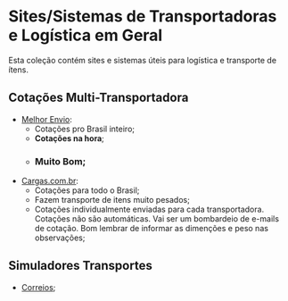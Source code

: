 # Sites/Sistemas de Transportadoras e Logística em Geral

Esta coleção contém sites e sistemas úteis para logística e transporte de ítens.


## Cotações Multi-Transportadora

- [Melhor Envio](https://melhorenvio.com.br/resultados):
  - Cotações pro Brasil inteiro;
  - **Cotações na hora**;
  - ### Muito Bom;
- [Cargas.com.br](https://cargas.com.br):
  - Cotações para todo o Brasil;
  - Fazem transporte de itens muito pesados;
  - Cotações individualmente enviadas para cada transportadora. Cotações não são automáticas. Vai ser um bombardeio de e-mails de cotação. Bom lembrar de informar as dimenções e peso nas observações;



## Simuladores Transportes

- [Correios](https://www2.correios.com.br/sistemas/precosPrazos/);
